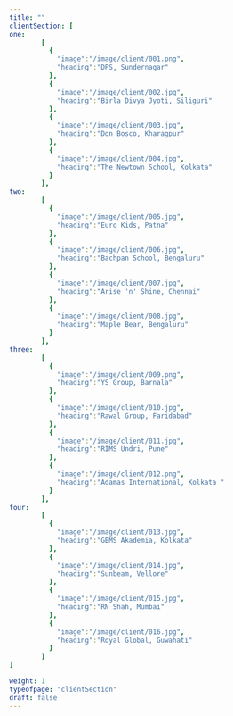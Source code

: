 ```yaml
---
title: ""
clientSection: [
one:
        [
          {
            "image":"/image/client/001.png",
            "heading":"DPS, Sundernagar"      
          },
          {
            "image":"/image/client/002.jpg",
            "heading":"Birla Divya Jyoti, Siliguri"
          },
          {
            "image":"/image/client/003.jpg",
            "heading":"Don Bosco, Kharagpur"
          },
          {
            "image":"/image/client/004.jpg",
            "heading":"The Newtown School, Kolkata"
          }
        ],
two:
        [
          {
            "image":"/image/client/005.jpg",
            "heading":"Euro Kids, Patna"      
          },
          {
            "image":"/image/client/006.jpg",
            "heading":"Bachpan School, Bengaluru"
          },
          {
            "image":"/image/client/007.jpg",
            "heading":"Arise 'n' Shine, Chennai"
          },
          {
            "image":"/image/client/008.jpg",
            "heading":"Maple Bear, Bengaluru"
          }
        ],
three:
        [
          {
            "image":"/image/client/009.png",
            "heading":"YS Group, Barnala"      
          },
          {
            "image":"/image/client/010.jpg",
            "heading":"Rawal Group, Faridabad"
          },
          {
            "image":"/image/client/011.jpg",
            "heading":"RIMS Undri, Pune"
          },
          {
            "image":"/image/client/012.png",
            "heading":"Adamas International, Kolkata "
          }
        ],
four:
        [
          {
            "image":"/image/client/013.jpg",
            "heading":"GEMS Akademia, Kolkata"      
          },
          {
            "image":"/image/client/014.jpg",
            "heading":"Sunbeam, Vellore"
          },
          {
            "image":"/image/client/015.jpg",
            "heading":"RN Shah, Mumbai"
          },
          {
            "image":"/image/client/016.jpg",
            "heading":"Royal Global, Guwahati"
          }
        ]
]

weight: 1
typeofpage: "clientSection"
draft: false
---
```








